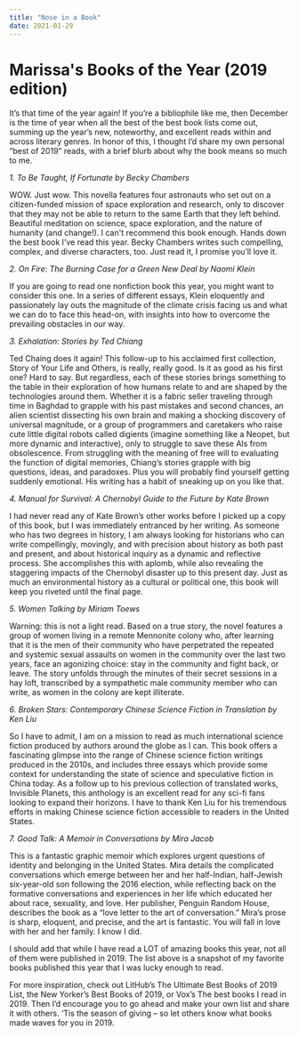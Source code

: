 ```yaml
---
title: "Nose in a Book"
date: 2021-01-29
---
```

# **Marissa's Books of the Year (2019 edition)**

It’s that time of the year again! If you’re a bibliophile like me, then December is the time of year when all the best of the best book lists come out, summing up the year’s new, noteworthy, and excellent reads within and across literary genres. In honor of this, I thought I’d share my own personal “best of 2019” reads, with a brief blurb about why the book means so much to me.

*1. To Be Taught, If Fortunate by Becky Chambers*

WOW. Just wow. This novella features four astronauts who set out on a citizen-funded mission of space exploration and research, only to discover that they may not be able to return to the same Earth that they left behind. Beautiful meditation on science, space exploration, and the nature of humanity (and change!). I can't recommend this book enough. Hands down the best book I’ve read this year. Becky Chambers writes such compelling, complex, and diverse characters, too. Just read it, I promise you’ll love it.

*2. On Fire: The Burning Case for a Green New Deal by Naomi Klein*

If you are going to read one nonfiction book this year, you might want to consider this one. In a series of different essays, Klein eloquently and passionately lay outs the magnitude of the climate crisis facing us and what we can do to face this head-on, with insights into how to overcome the prevailing obstacles in our way.

*3. Exhalation: Stories by Ted Chiang*

Ted Chaing does it again! This follow-up to his acclaimed first collection, Story of Your Life and Others, is really, really good. Is it as good as his first one? Hard to say. But regardless, each of these stories brings something to the table in their exploration of how humans relate to and are shaped by the technologies around them. Whether it is a fabric seller traveling through time in Baghdad to grapple with his past mistakes and second chances, an alien scientist dissecting his own brain and making a shocking discovery of universal magnitude, or a group of programmers and caretakers who raise cute little digital robots called digients (imagine something like a Neopet, but more dynamic and interactive), only to struggle to save these AIs from obsolescence. From struggling with the meaning of free will to evaluating the function of digital memories, Chiang’s stories grapple with big questions, ideas, and paradoxes. Plus you will probably find yourself getting suddenly emotional. His writing has a habit of sneaking up on you like that.

*4. Manual for Survival: A Chernobyl Guide to the Future by Kate Brown*

I had never read any of Kate Brown’s other works before I picked up a copy of this book, but I was immediately entranced by her writing. As someone who has two degrees in history, I am always looking for historians who can write compellingly, movingly, and with precision about history as both past and present, and about historical inquiry as a dynamic and reflective process. She accomplishes this with aplomb, while also revealing the staggering impacts of the Chernobyl disaster up to this present day. Just as much an environmental history as a cultural or political one, this book will keep you riveted until the final page. 

*5. Women Talking by Miriam Toews*

Warning: this is not a light read. Based on a true story, the novel features a group of women living in a remote Mennonite colony who, after learning that it is the men of their community who have perpetrated the repeated and systemic sexual assaults on women in the community over the last two years, face an agonizing choice: stay in the community and fight back, or leave. The story unfolds through the minutes of their secret sessions in a hay loft, transcribed by a sympathetic male community member who can write, as women in the colony are kept illiterate.  

*6. Broken Stars: Contemporary Chinese Science Fiction in Translation by Ken Liu*

So I have to admit, I am on a mission to read as much international science fiction produced by authors around the globe as I can. This book offers a fascinating glimpse into the range of Chinese science fiction writings produced in the 2010s, and includes three essays which provide some context for understanding the state of science and speculative fiction in China today. As a follow up to his previous collection of translated works, Invisible Planets, this anthology is an excellent read for any sci-fi fans looking to expand their horizons. I have to thank Ken Liu for his tremendous efforts in making Chinese science fiction accessible to readers in the United States.

*7. Good Talk: A Memoir in Conversations by Mira Jacob*

This is a fantastic graphic memoir which explores urgent questions of identity and belonging in the United States. Mira details the complicated conversations which emerge between her and her half-Indian, half-Jewish six-year-old son following the 2016 election, while reflecting back on the formative conversations and experiences in her life which educated her about race, sexuality, and love. Her publisher, Penguin Random House, describes the book as a “love letter to the art of conversation.” Mira’s prose is sharp, eloquent, and precise, and the art is fantastic. You will fall in love with her and her family. I know I did.

I should add that while I have read a LOT of amazing books this year, not all of them were published in 2019. The list above is a snapshot of my favorite books published this year that I was lucky enough to read.

For more inspiration, check out LitHub’s The Ultimate Best Books of 2019 List, the New Yorker’s Best Books of 2019, or Vox’s The best books I read in 2019. Then I’d encourage you to go ahead and make your own list and share it with others. ‘Tis the season of giving – so let others know what books made waves for you in 2019.
